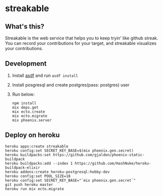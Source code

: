 # streakable

## What's this?

Streakable is the web service that helps you to keep tryin' like github streak.
You can record your contributions for your target,
and streakable visualizes your contributions.


## Development

1. Install [asdf][] and run `asdf install`
2. Install posgresql and create postgres(pass: postgres) user
3. Run below:

    ```shell
    npm install
    mix deps.get
    mix ecto.create
    mix ecto.migrate
    mix phoenix.server
    ```

## Deploy on heroku

```shell
heroku apps:create streakable
heroku config:set SECRET_KEY_BASE=$(mix phoenix.gen.secret)
heroku buildpacks:set https://github.com/gjaldon/phoenix-static-buildpack
heroku buildpacks:add --index 1 https://github.com/HashNuke/heroku-buildpack-elixir
heroku addons:create heroku-postgresql:hobby-dev
heroku config:set POOL_SIZE=18
heroku config:set SECRET_KEY_BASE="`mix phoenix.gen.secret`"
git push heroku master
heroku run mix ecto.migrate
```

[asdf]:    https://github.com/asdf-vm/asdf


[heroku]: http://www.phoenixframework.org/docs/heroku
